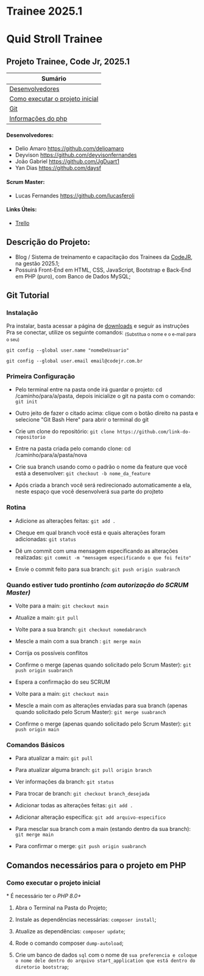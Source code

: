 # **Trainee 2025.1**

# **Quid Stroll Trainee**

## **Projeto Trainee, Code Jr, 2025.1**

| **Sumário** |
|-------------|
| [Desenvolvedores](#Desenvolvedores) |
| [Como executar o projeto inicial](#Descrição-do-Projeto) |
| [Git](#Git-tutorial) |
| [Informações do php](#Comandos-necessários-para-o-projeto-em-PHP) |

#### Desenvolvedores:

* Delio Amaro https://github.com/delioamaro
* Deyvison https://github.com/deyvisonfernandes
* João Gabriel https://github.com/JgDuart1
* Yan Dias https://github.com/daysf

#### Scrum Master:

* Lucas Fernandes https://github.com/lucasferoli

#### Links Úteis:

* [Trello](https://trello.com/b/9E3bXCpX/251-trello-quid-stroll)



## Descrição do Projeto:

* Blog / Sistema de treinamento e capacitação dos Trainees da [CodeJR](https://codejr.com.br/), na gestão 2025.1;
* Possuirá Front-End em HTML, CSS, JavaScript, Bootstrap e Back-End em PHP (puro), com Banco de Dados MySQL;





## Git Tutorial

### Instalação

Pra instalar, basta acessar a página de [downloads](https://git-scm.com/downloads) e seguir as instruções\
Pra se conectar, utilize os seguinte comandos: <sub>(Substitua o nome e o e-mail para o seu)<sub/>
```
git config --global user.name "nomeDeUsuario"
```
```
git config --global user.email email@codejr.com.br
```



### Primeira Configuração

* Pelo terminal entre na pasta onde irá guardar o projeto: cd /caminho/para/a/pasta, depois inicialize o git na pasta com o comando: `git init`

* Outro jeito de fazer o citado acima: clique com o botão direito na pasta e selecione "Git Bash Here" para abrir o terminal do git

* Crie um clone do repositório: `git clone https://github.com/link-do-repositorio`

* Entre na pasta criada pelo comando clone: cd /caminho/para/a/pasta/nova

* Crie sua branch usando como o padrão o nome da feature que você está a desenvolver: `git checkout -b nome_da_feature`

* Após criada a branch você será redirecionado automaticamente a ela, neste espaço que você desenvolverá sua parte do projteto




### Rotina

* Adicione as alterações feitas: `git add .`

* Cheque em qual branch você está e quais alterações foram adicionadas: `git status`

* Dê um commit com uma mensagem especificando as alterações realizadas: `git commit -m "mensagem especificando o que foi feito"`

* Envie o commit feito para sua branch: `git push origin suabranch`



### Quando estiver tudo prontinho *(com autorização do SCRUM Master)*

* Volte para a main: `git checkout main`

* Atualize a main: `git pull`

* Volte para a sua branch: `git checkout nomedabranch`

* Mescle a main com a sua branch : `git merge main`

* Corrija os possíveis conflitos

* Confirme o merge (apenas quando solicitado pelo Scrum Master): `git push origin suabranch`

* Espera a confirmação do seu SCRUM

* Volte para a main: `git checkout main`

* Mescle a main com as alterações enviadas para sua branch (apenas quando solicitado pelo Scrum Master): `git merge suabranch`

* Confirme o merge (apenas quando solicitado pelo Scrum Master): `git push origin main`



### Comandos Básicos

* Para atualizar a main: `git pull`

* Para atualizar alguma branch: `git pull origin branch`

* Ver informações da branch: `git status`

* Para trocar de branch: `git checkout branch_desejada`

* Adicionar todas as alterações feitas: `git add .`

* Adicionar alteração específica: `git add arquivo-especifico`

* Para mesclar sua branch com a main (estando dentro da sua branch): `git merge main`

* Para confirmar o merge: `git push origin suabranch`


## Comandos necessários para o projeto em PHP

### Como executar o projeto inicial
\* É necessário ter o _PHP 8.0+_
1. Abra o Terminal na Pasta do Projeto;

2. Instale as dependências necessárias: `composer install`;

3. Atualize as dependências: `composer update`;

4. Rode o comando composer `dump-autoload`;

5. Crie um banco de dados `sql` com o nome de `sua preferencia e coloque o nome dele dentro do arquivo start_application que está dentro do diretorio bootstrap`;
